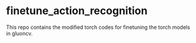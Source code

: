 # finetune_action_recognition
This repo contains the modified torch codes for finetuning the torch models in gluoncv. 
